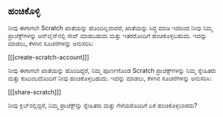 ## ಹಂಚಿಕೊಳ್ಳಿ

ನೀವು ಈಗಾಗಲೇ Scratch ಖಾತೆಯನ್ನು ಹೊಂದಿಲ್ಲವಾದರೆ, ಖಾತೆಯನ್ನು ಸಿದ್ಧ ಮಾಡಿ ಇದರಿಂದ ನೀವು ನಿಮ್ಮ ಪ್ರಾಜೆಕ್ಟ್‌ಗಳನ್ನು ಆನ್‌ಲೈನ್‌ನಲ್ಲಿ ಸೇವ್‌ ಮಾಡಬಹುದು ಮತ್ತು ಇತರರೊಂದಿಗೆ ಹಂಚಿಕೊಳ್ಳಬಹುದು. ಇದನ್ನು ಮಾಡಲು, ಕೆಳಗಿನ ಸೂಚನೆಗಳನ್ನು ಅನುಸರಿಸಿ:

[[[create-scratch-account]]]

ನೀವು ಈಗಾಗಲೇ ಖಾತೆಯನ್ನು ಹೊಂದಿದ್ದರೆ, ನಿಮ್ಮ ಪೂರ್ಣಗೊಂಡ Scratch ಪ್ರಾಜೆಕ್ಟ್‌ಗಳನ್ನು ನಿಮ್ಮ ಸ್ನೇಹಿತರು ಮತ್ತು ಕುಟುಂಬದೊಂದಿಗೆ ನೀವು ಹಂಚಿಕೊಳ್ಳಬಹುದು. ಇದನ್ನು ಮಾಡಲು, ಕೆಳಗಿನ ಸೂಚನೆಗಳನ್ನು ಅನುಸರಿಸಿ:

[[[share-scratch]]]

ನೀವು ಕ್ಲಬ್‌ನಲ್ಲಿದ್ದರೆ, ನಿಮ್ಮ ಪ್ರಾಜೆಕ್ಟ್‌ನ್ನು ಸ್ನೇಹಿತರು ಮತ್ತು ಗೆಳೆಯರೊಂದಿಗೆ ಏಕೆ ಹಂಚಿಕೊಳ್ಳಬಾರದು?
